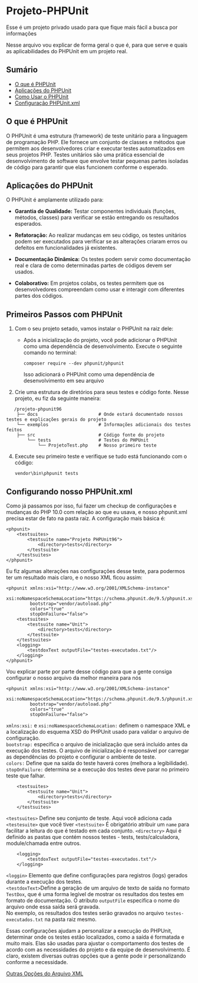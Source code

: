 # Projeto-PHPUnit
Esse é um projeto privado usado para que fique mais fácil a busca por informações

Nesse arquivo vou explicar de forma geral o que é, para que serve e quais as aplicabilidades do PHPUnit em um projeto real.

## Sumário
- [O que é PHPUnit](#o-que-é-phpunit)
- [Aplicações do PHPUnit](#aplicações-do-phpunit)
- [Como Usar o PHPUnit](#primeiros-passos-com-phpunit)
- [Configuração PHPUnit.xml](#configurando-nosso-phpunitxml)


## O que é PHPUnit
O PHPUnit é uma estrutura (framework) de teste unitário para a linguagem de programação PHP. Ele fornece um conjunto de classes e métodos que permitem aos desenvolvedores criar e executar testes automatizados em seus projetos PHP. Testes unitários são uma prática essencial de desenvolvimento de software que envolve testar pequenas partes isoladas de código para garantir que elas funcionem conforme o esperado.


## Aplicações do PHPUnit
O PHPUnit é amplamente utilizado para:
 - **Garantia de Qualidade:** Testar componentes individuais (funções, métodos, classes) para verificar se estão entregando os resultados esperados.

 - **Refatoração:** Ao realizar mudanças em seu código, os testes unitários podem ser executados para verificar se as alterações criaram erros ou defeitos em funcionalidades já existentes.
 
 - **Documentação Dinâmica:** Os testes podem servir como documentação real e clara de como determinadas partes de códigos devem ser usados.

 - **Colaborativo:** Em projetos colabs, os testes permitem que os desenvolvedores compreendam como usar e interagir com diferentes partes dos códigos.

## Primeiros Passos com PHPUnit
 1. Com o seu projeto setado, vamos instalar o PHPUnit na raiz dele:
    * Após a inicialização do projeto, você pode adicionar o PHPUnit como uma dependência de desenvolvimento. Execute o seguinte comando no terminal: <pre>```composer require --dev phpunit/phpunit```</pre>
    Isso adicionará o PHPUnit como uma dependência de desenvolvimento em seu arquivo 

 2. Crie uma estrutura de diretórios para seus testes e código fonte. Nesse projeto, eu fiz da seguinte maneira:
 ```
    /projeto-phpunit96
     ├── docs                       # Onde estará documentado nossos testes e explicações gerais do projeto
     └── exemplos                   # Informações adicionais dos testes feitos
     ├── src                        # Código fonte do projeto
         └── tests                  # Testes do PHPUnit
             └── ProjetoTest.php    # Nosso primeiro teste
 ```

 4. Execute seu primeiro teste e verifique se tudo está funcionando com o código: <pre>```vendor\bin\phpunit tests```</pre>

## Configurando nosso PHPUnit.xml
Como já passamos por isso, fui fazer um checkup de configurações e mudanças do PHP 10.0 com relação ao que eu usava, e nosso phpunit.xml precisa estar de fato na pasta raiz. A configuração mais básica é:

```
<phpunit>
    <testsuites>
        <testsuite name="Projeto PHPUnit96">
            <directory>tests</directory>
        </testsuite>
    </testsuites>
</phpunit>
```
Eu fiz algumas alterações nas configurações desse teste, para podermos ter um resultado mais claro, e o nosso XML ficou assim:
```
<phpunit xmlns:xsi="http://www.w3.org/2001/XMLSchema-instance"
         xsi:noNamespaceSchemaLocation="https://schema.phpunit.de/9.5/phpunit.xsd"
         bootstrap="vendor/autoload.php"
         colors="true"
         stopOnFailure="false">
    <testsuites>
        <testsuite name="Unit">
            <directory>tests</directory>
        </testsuite>
    </testsuites>
    <logging>
        <testdoxText outputFile="testes-executados.txt"/>
    </logging>
</phpunit>
```

Vou explicar parte por parte desse código para que a gente consiga configurar o nosso arquivo da melhor maneira para nós

```
<phpunit xmlns:xsi="http://www.w3.org/2001/XMLSchema-instance"
         xsi:noNamespaceSchemaLocation="https://schema.phpunit.de/9.5/phpunit.xsd"
         bootstrap="vendor/autoload.php"
         colors="true"
         stopOnFailure="false">
```

```xmlns:xsi:``` e ```xsi:noNamespaceSchemaLocation:``` definem o namespace XML e a localização do esquema XSD do PHPUnit usado para validar o arquivo de configuração. <br />
```bootstrap:``` especifica o arquivo de inicialização que será incluído antes da execução dos testes. O arquivo de inicialização é responsável por carregar as dependências do projeto e configurar o ambiente de teste.<br />
```colors:``` Define que na saída do teste haverá cores (melhora a legibilidade).<br />
```stopOnFailure:``` determina se a execução dos testes deve parar no primeiro teste que falhar.

```
    <testsuites>
        <testsuite name="Unit">
            <directory>tests</directory>
        </testsuite>
    </testsuites>
```

```<testsuites>``` Define seu conjunto de teste. Aqui você adiciona cada ```<testesuite>``` que você tiver
```<testsuite>``` É obrigatório atribuir um ```name``` para facilitar a leitura do que é testado em cada conjunto.
```<directory>``` Aqui é definido as pastas que contém nossos testes - tests, tests/calculadora, module/chamada entre outros.

```
    <logging>
        <testdoxText outputFile="testes-executados.txt"/>
    </logging>
```

```<loggin>``` Elemento que define configurações para registros (logs) gerados durante a execução dos testes.<br />
```<testdoxText>```Define a geração de um arquivo de texto de saída no formato ```TestDox```, que é uma forma legível de mostrar os resultados dos testes em formato de documentação. O atributo ```outputFile``` especifica o nome do arquivo onde essa saída será gravada. <br />
No exemplo, os resultados dos testes serão gravados no arquivo ```testes-executados.txt``` na pasta raiz mesmo.

Essas configurações ajudam a personalizar a execução do PHPUnit, determinar onde os testes estão localizados, como a saída é formatada e muito mais. Elas são usadas para ajustar o comportamento dos testes de acordo com as necessidades do projeto e da equipe de desenvolvimento. É claro, existem diversas outras opções que a gente pode ir personalizando conforme a necessidade.

<a href="https://docs.phpunit.de/en/10.3/configuration.html#">Outras Opções do Arquivo XML</a>
